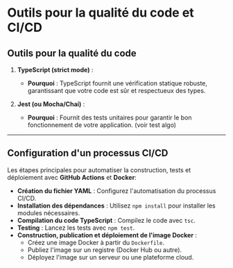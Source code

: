 # Outils pour la qualité du code et CI/CD

## Outils pour la qualité du code

1. **TypeScript (strict mode)** :
   - **Pourquoi** : TypeScript fournit une vérification statique robuste, garantissant que votre code est sûr et respectueux des types.

3. **Jest (ou Mocha/Chai)** :
   - **Pourquoi** : Fournit des tests unitaires pour garantir le bon fonctionnement de votre application. (voir test algo)

---

## Configuration d'un processus CI/CD

Les étapes principales pour automatiser la construction, tests et déploiement avec **GitHub Actions** et **Docker**:
   - **Création du fichier YAML** : Configurez l'automatisation du processus CI/CD.
   - **Installation des dépendances** : Utilisez `npm install` pour installer les modules nécessaires.
   - **Compilation du code TypeScript** : Compilez le code avec `tsc`.
   - **Testing** : Lancez les tests avec `npm test`.
   - **Construction, publication et déploiement de l'image Docker** :
     - Créez une image Docker à partir du `Dockerfile`.
     - Publiez l'image sur un registre (Docker Hub ou autre).
     - Déployez l'image sur un serveur ou une plateforme cloud.

  
